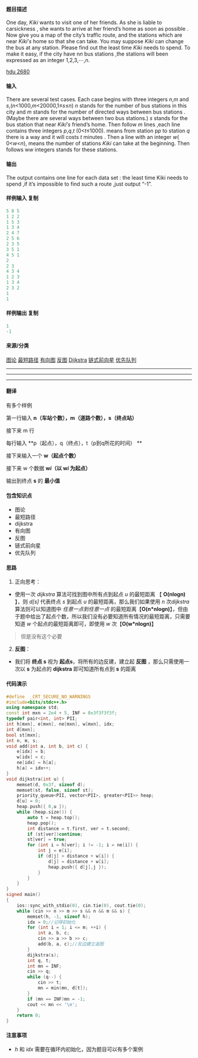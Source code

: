 #### 题目描述

One day, *Kiki* wants to visit one of her friends. As she is liable to carsickness , she wants to arrive at her friend’s home as soon as possible . Now give you a map of the city’s traffic route, and the stations which are near *Kiki*’*s* home so that she can take. You may suppose *Kiki* can change the bus at any station. Please find out the least time *Kiki* needs to spend. To make it easy, if the city have n*n* bus stations ,the stations will been expressed as an integer 1,2,3,⋯,*n*.

[hdu 2680](https://acm.hdu.edu.cn/showproblem.php?pid=2680)

#### 输入

There are several test cases.
Each case begins with three integers *n*,*m* and *s*,(*n*<1000,*m*<20000,1≤*s*≤*n*) *n* stands for the number of bus stations in this city and *m* stands for the number of directed ways between bus stations .(Maybe there are several ways between two bus stations.) *s* stands for the bus station that near *Kiki*’*s* friend’s home.
Then follow *m* lines ,each line contains three integers *p*,*q*,*t* (0<*t*≤1000). means from station p*p* to station *q* there is a way and it will costs *t* minutes .
Then a line with an integer *w*( 0<*w*<*n*), means the number of stations *Kiki* can take at the beginning. Then follows w*w* integers stands for these stations.

#### 输出

The output contains one line for each data set : the least time Kiki needs to spend ,if it’s impossible to find such a route ,just output “-1”.

#### 样例输入 复制

```cpp
5 8 5
1 2 2
1 5 3
1 3 4
2 4 7
2 5 6
2 3 5
3 5 1
4 5 1
2
2 3
4 3 4
1 2 3
1 3 4
2 3 2
1
1
```

#### 样例输出 复制

```cpp
1
-1
```

#### 来源/分类

[图论](http://172.20.8.83/problemset.php?search=图论) [最短路径](http://172.20.8.83/problemset.php?search=最短路径) [有向图](http://172.20.8.83/problemset.php?search=有向图) [反图](http://172.20.8.83/problemset.php?search=反图) [Dijkstra](http://172.20.8.83/problemset.php?search=Dijkstra) [链式前向星](http://172.20.8.83/problemset.php?search=链式前向星) [优先队列](http://172.20.8.83/problemset.php?search=优先队列)

---

---

---

#### 翻译

有多个样例

第一行输入 **n（车站个数），m（道路个数），s（终点站）** 

接下来 m 行

每行输入 **p（起点），q（终点），t（p到q所花的时间） **

接下来输入一个 **w（起点个数）**

接下来 w 个数据 **w$i$（以 w$i$ 为起点）**

输出到终点 **s** 的 **最小值**



#### 包含知识点

+ 图论
+ 最短路径
+ dijkstra
+ 有向图
+ 反图
+ 链式前向星
+ 优先队列



#### 思路

1. 正向思考：

+ 使用一次 *dijkstra* 算法可找到图中所有点到起点 *u* 的最短距离 【 **O(nlogn)** 】，则 *d[s]* 代表终点 *s* 到起点 *u* 的最短距离，那么我们如果使用 *n* 次*dijkstra* 算法则可以知道图中 *任意一点到任意一点* 的最短距离【**O(n*nlogn)**】，但由于题中给出了起点个数，所以我们没有必要知道所有情况的最短距离，只需要知道 *w* 个起点的最短距离即可，即使用 *w* 次【**O(w*nlogn)**】

> 但是没有这个必要

2. **反图**：

+ 我们将 **终点 s** 视为 **起点s**，将所有的边反建，建立起 **反图** ，那么只需使用一次以 **s** 为起点的 **dijkstra** 即可知道所有点到 **s** 的距离



#### 代码演示

```cpp
#define  _CRT_SECURE_NO_WARNINGS
#include<bits/stdc++.h>
using namespace std;
const int mxn = 2e4 + 5, INF = 0x3f3f3f3f;
typedef pair<int, int> PII;
int h[mxn], e[mxn], ne[mxn], w[mxn], idx;
int d[mxn];
bool st[mxn];
int n, m, s;
void add(int a, int b, int c) {
	e[idx] = b;
	w[idx] = c;
	ne[idx] = h[a];
	h[a] = idx++;
}
void dijkstra(int u) {
	memset(d, 0x3f, sizeof d);
	memset(st, false, sizeof st);
	priority_queue<PII, vector<PII>, greater<PII>> heap;
	d[u] = 0;
	heap.push({ 0,u });
	while (heap.size()) {
		auto t = heap.top();
		heap.pop();
		int distance = t.first, ver = t.second;
		if (st[ver])continue;
		st[ver] = true;
		for (int i = h[ver]; i != -1; i = ne[i]) {
			int j = e[i];
			if (d[j] > distance + w[i]) {
				d[j] = distance + w[i];
				heap.push({ d[j],j });
			}
		}
	}
}
signed main()
{
	ios::sync_with_stdio(0), cin.tie(0), cout.tie(0);
	while (cin >> n >> m >> s && n && m && s) {
		memset(h, -1, sizeof h);
		idx = 0;//记得初始化
		for (int i = 1; i <= m; ++i) {
			int a, b, c;
			cin >> a >> b >> c;
			add(b, a, c);//反边建立返图
		}
		dijkstra(s);
		int q, t;
		int mn = INF;
		cin >> q;
		while (q--) {
			cin >> t;
			mn = min(mn, d[t]);
		}
		if (mn == INF)mn = -1;
		cout << mn << '\n';
	}
	return 0;
}
```



#### 注意事项

+ *h* 和 *idx* 需要在循环内初始化，因为题目可以有多个案例